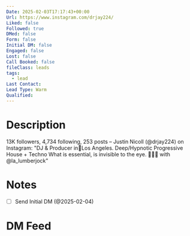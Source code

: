 ```yaml
---
Date: 2025-02-03T17:17:43+00:00
Url: https://www.instagram.com/drjay224/
Liked: false
Followed: true
DMed: false
Form: false
Initial DM: false
Engaged: false
Lost: false
Call Booked: false
fileClass: leads
tags:
  - lead
Last Contact: 
Lead Type: Warm
Qualified:
---
```

# Description
13K followers, 4,734 following, 253 posts – Justin Nicoll (@drjay224) on Instagram: "DJ & Producer in📍Los Angeles. 
Deep/Hypnotic Progressive House + Techno
What is essential, is invisible to the eye.
💞👬🏽 with @la_lumberjock"
# Notes

- [ ] Send Initial DM (@2025-02-04)
# DM Feed